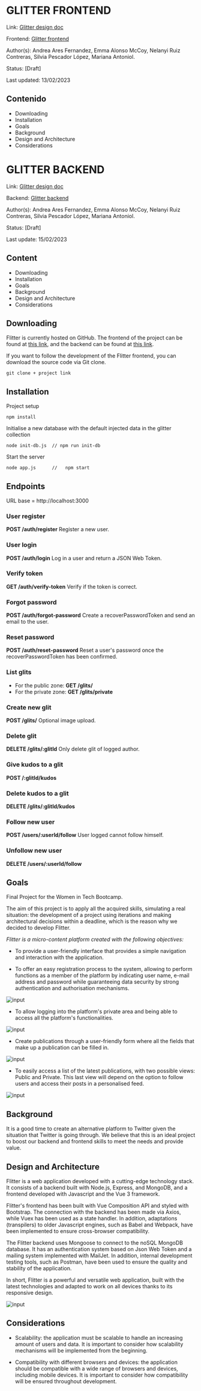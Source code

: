# GLITTER FRONTEND
Link: [Glitter design doc](https://github.com/No-Woman-No-Work/Glitter-Vue#readme)

Frontend: [Glitter frontend](https://github.com/No-Woman-No-Work/Glitter-Vue)

Author(s): Andrea Ares Fernandez, Emma Alonso McCoy, Nelanyi Ruiz Contreras, Silvia Pescador López, Mariana Antoniol.

Status: [Draft]

Last updated: 13/02/2023

## Contenido
- Downloading
- Installation
- Goals
- Background
- Design and Architecture
- Considerations
# GLITTER BACKEND
Link: [Glitter design doc](https://github.com/No-Woman-No-Work/Glitter-api/blob/main/README.md)

Backend: [Glitter backend](https://github.com/No-Woman-No-Work/Glitter-api/blob/main/README.md)

Author(s): Andrea Ares Fernandez, Emma Alonso McCoy, Nelanyi Ruiz Contreras, Silvia Pescador López, Mariana Antoniol.

Status: [Draft]

Last update: 15/02/2023

## Content
- Downloading
- Installation
- Goals
- Background
- Design and Architecture
- Considerations


## Downloading
Flitter is currently hosted on GitHub. The frontend of the project can be found at [this link](https://github.com/No-Woman-No-Work/Glitter-Vue), and the backend can be found at [this link](https://github.com/No-Woman-No-Work/Glitter-api).

If you want to follow the development of the Flitter frontend, you can download the source code via Git clone.

```
git clone + project link
```

## Installation

Project setup

```
npm install
```

Initialise a new database with the default injected data in the glitter collection

```
node init-db.js  // npm run init-db
```

Start the server

```
node app.js      //   npm start
```

## Endpoints

URL base = http://localhost:3000

### User register
**POST /auth/register**
Register a new user.

### User login
**POST /auth/login**
Log in a user and return a JSON Web Token.

### Verify token
**GET /auth/verify-token**
Verify if the token is correct.

### Forgot password
**POST /auth/forgot-password**
Create a recoverPasswordToken and send an email to the user.

### Reset password
**POST /auth/reset-password**
Reset a user's password once the recoverPasswordToken has been confirmed.

### List glits
- For the public zone: **GET /glits/** 
- For the private zone: **GET /glits/private** 

### Create new glit
**POST /glits/**
Optional image upload.

### Delete glit
**DELETE /glits/:glitId**
Only delete glit of logged author.

### Give kudos to a glit
**POST /:glitId/kudos**

### Delete kudos to a glit
**DELETE /glits/:glitId/kudos**

### Follow new user
**POST /users/:userId/follow**
User logged cannot follow himself.
### Unfollow new user
**DELETE /users/:userId/follow**


## Goals
Final Project for the Women in Tech Bootcamp.

The aim of this project is to apply all the acquired skills, simulating a real situation: the development of a project using iterations and making architectural decisions within a deadline, which is the reason why we decided to develop Flitter.

_Flitter is a micro-content platform created with the following objectives:_ 

- To provide a user-friendly interface that provides a simple navigation and interaction with the application.

- To offer an easy registration process to the system, allowing to perform functions as a member of the platform by indicating user name, e-mail address and password while guaranteeing data security by strong authentication and authorisation mechanisms.

![input](https://user-images.githubusercontent.com/50715363/215982356-72e9a497-cc91-4109-97d7-595d5b2a9f19.png)

- To allow logging into the platform's private area and being able to access all the platform's functionalities.

![input](https://user-images.githubusercontent.com/50715363/215983030-9a6ed6fd-03b7-47e8-82d6-545bbcdab9a0.png)

- Create publications through a user-friendly form where all the fields that make up a publication can be filled in.

![input](https://user-images.githubusercontent.com/50715363/216117628-caad82ab-c973-4f93-89fa-94ebc7c9faa5.png)

- To easily access a list of the latest publications, with two possible views: Public and Private. This last view will depend on the option to follow users and access their posts in a personalised feed.

![input](https://user-images.githubusercontent.com/50715363/216122456-a706d9cc-5c74-4b36-ab57-6801f8742725.png)

## Background
It is a good time to create an alternative platform to Twitter given the situation that Twitter is going through. We believe that this is an ideal project to boost our backend and frontend skills to meet the needs and provide value.

## Design and Architecture
Flitter is a web application developed with a cutting-edge technology stack. It consists of a backend built with Node.js, Express, and MongoDB, and a frontend developed with Javascript and the Vue 3 framework.

Flitter's frontend has been built with Vue Composition API and styled with Bootstrap. The connection with the backend has been made via Axios, while Vuex has been used as a state handler. In addition, adaptations (transpilers) to older Javascript engines, such as Babel and Webpack, have been implemented to ensure cross-browser compatibility.

The Flitter backend uses Mongoose to connect to the noSQL MongoDB database. It has an authentication system based on Json Web Token and a mailing system implemented with MailJet. In addition, internal development testing tools, such as Postman, have been used to ensure the quality and stability of the application.

In short, Flitter is a powerful and versatile web application, built with the latest technologies and adapted to work on all devices thanks to its responsive design.

![input](https://user-images.githubusercontent.com/50715363/218560841-5ae5c39a-f3d8-4b0e-aab0-e9fe8a2cf7b6.png)

## Considerations
- Scalability: the application must be scalable to handle an increasing amount of users and data. It is important to consider how scalability mechanisms will be implemented from the beginning.

- Compatibility with different browsers and devices: the application should be compatible with a wide range of browsers and devices, including mobile devices. It is important to consider how compatibility will be ensured throughout development.

